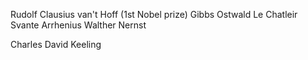 Rudolf Clausius
van't Hoff (1st Nobel prize)
Gibbs
Ostwald
Le Chatleir
Svante Arrhenius
Walther Nernst




Charles David Keeling